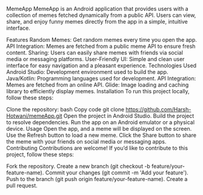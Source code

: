 MemeApp
MemeApp is an Android application that provides users with a collection of memes fetched dynamically from a public API. Users can view, share, and enjoy funny memes directly from the app in a simple, intuitive interface.

Features
Random Memes: Get random memes every time you open the app.
API Integration: Memes are fetched from a public meme API to ensure fresh content.
Sharing: Users can easily share memes with friends via social media or messaging platforms.
User-Friendly UI: Simple and clean user interface for easy navigation and a pleasant experience.
Technologies Used
Android Studio: Development environment used to build the app.
Java/Kotlin: Programming languages used for development.
API Integration: Memes are fetched from an online API.
Glide: Image loading and caching library to efficiently display memes.
Installation
To run this project locally, follow these steps:

Clone the repository:
bash
Copy code
git clone https://github.com/Harsh-Hotwani/memeApp.git
Open the project in Android Studio.
Build the project to resolve dependencies.
Run the app on an Android emulator or a physical device.
Usage
Open the app, and a meme will be displayed on the screen.
Use the Refresh button to load a new meme.
Click the Share button to share the meme with your friends on social media or messaging apps.
Contributing
Contributions are welcome! If you’d like to contribute to this project, follow these steps:

Fork the repository.
Create a new branch (git checkout -b feature/your-feature-name).
Commit your changes (git commit -m 'Add your feature').
Push to the branch (git push origin feature/your-feature-name).
Create a pull request.
